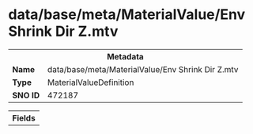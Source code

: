 <h1>data/base/meta/MaterialValue/Env Shrink Dir Z.mtv</h1><table><tr><th colspan="100%">Metadata</th></tr><tr><td><b>Name</b></td><td>data/base/meta/MaterialValue/Env Shrink Dir Z.mtv</td></tr><tr><td><b>Type</b></td><td>MaterialValueDefinition</td></tr><tr><td><b>SNO ID</b></td><td>472187</td></tr></table>

<table><tr><th colspan="100%">Fields</th></tr></table>

